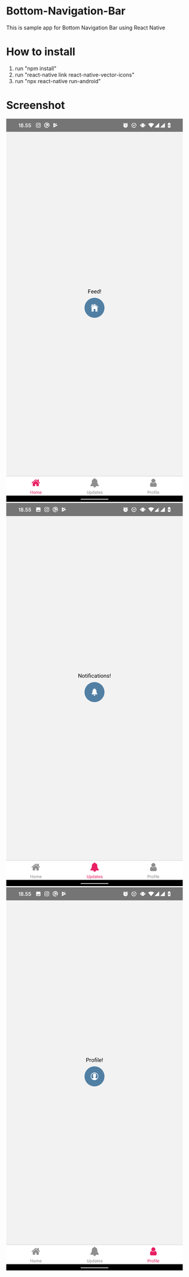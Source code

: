 # Bottom-Navigation-Bar



This is sample app for Bottom Navigation Bar using React Native

# How to install

1. run "npm install"
2. run "react-native link react-native-vector-icons"
3. run "npx react-native run-android"

# Screenshot

![alt text](https://raw.githubusercontent.com/mfadiilahrio/Bottom-Navigation-Bar/master/assets/images/page1.png?s=100)
![alt text](https://raw.githubusercontent.com/mfadiilahrio/Bottom-Navigation-Bar/master/assets/images/page2.png?s=100)
![alt text](https://raw.githubusercontent.com/mfadiilahrio/Bottom-Navigation-Bar/master/assets/images/page3.png?s=100)
